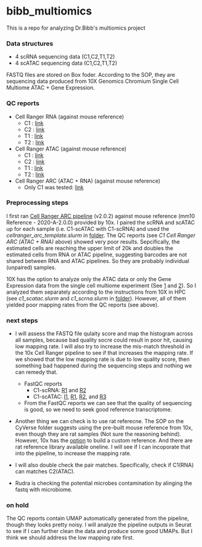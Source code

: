 # bibb_multiomics
This is a repo for analyzing Dr.Bibb's multiomics project


### Data structures
- 4 scRNA sequencing data (C1,C2,T1,T2)
- 4 scATAC sequencing data (C1,C2,T1,T2)

FASTQ files are stored on Box foder. According to the SOP, they are sequencing data produced from 10X Genomics Chromium Single Cell Multiome ATAC + Gene Expression. 

### QC reports
- Cell Ranger RNA (against mouse reference)
  - C1 : [link](https://jackaloppy.github.io/bibb_multiomics/qc_reports/c1_scrna_web_summary.html)
  - C2 : [link](https://jackaloppy.github.io/bibb_multiomics/qc_reports/c2_scrna_web_summary.html)
  - T1 : [link](https://jackaloppy.github.io/bibb_multiomics/qc_reports/t1_scrna_web_summary.html)
  - T2 : [link](https://jackaloppy.github.io/bibb_multiomics/qc_reports/t2_scrna_web_summary.html)
- Cell Ranger ATAC (against mouse reference)
  - C1 : [link](https://jackaloppy.github.io/bibb_multiomics/qc_reports/c1_scatac_web_summary.html)
  - C2 : [link](https://jackaloppy.github.io/bibb_multiomics/qc_reports/c2_scatac_web_summary.html)
  - T1 : [link](https://jackaloppy.github.io/bibb_multiomics/qc_reports/t1_scatac_web_summary.html)
  - T2 : [link](https://jackaloppy.github.io/bibb_multiomics/qc_reports/t2_scatac_web_summary.html)
- Cell Ranger ARC (ATAC + RNA) (against mouse reference)
  - Only C1 was tested: [link](https://jackaloppy.github.io/bibb_multiomics/qc_reports/c1_arc_multiome.html)

### Preprocessing steps
I first ran [Cell Ranger ARC pipeline](https://support.10xgenomics.com/single-cell-multiome-atac-gex/software/pipelines/latest/what-is-cell-ranger-arc) (v2.0.2) against mouse reference (mm10 Reference - 2020-A-2.0.0) provided by 10x. I paired the scRNA and scATAC up for each sample (i.e. C1-scATAC with C1-scRNA) and used the _cellranger_arc_template.slurm_ in [folder](/scripts/preprocessing/). The QC reports (see _C1 Cell Ranger ARC (ATAC + RNA)_ above) showed very poor results. Sepcifically, the estimated cells are reaching the upper limit of 20k and doubles the estimated cells from RNA or ATAC pipeline, suggesting barcodes are not shared between RNA and ATAC pipelines. So they are probably individual (unpaired) samples.

10X has the option to analyze only the ATAC data or only the Gene Expression data from the single cell multiome experiment (See [1](https://kb.10xgenomics.com/hc/en-us/articles/360061165691-Can-I-analyze-only-the-ATAC-data-from-my-single-cell-multiome-experiment-) and [2](https://kb.10xgenomics.com/hc/en-us/articles/360059656912-Can-I-analyze-only-the-Gene-Expression-data-from-my-single-cell-multiome-experiment-)). So I analyzed them separately according to the instructions from 10X in HPC (see _c1_scatac.slurm_ and _c1_scrna.slurm_ in [folder](/scripts/preprocessing/)). However, all of them yielded poor mapping rates from the QC reports (see above). 

### next steps
- I will assess the FASTQ file qulaity score and map the histogram across all samples, because bad quality socre could result in poor hit, causing low mapping rate. I will also try to increase the mis-match threshold in the 10x Cell Ranger pipeline to see if that increases the mapping rate. If we showed that the low mapping rate is due to low quality score, then something bad happened during the sequencing steps and nothing we can remedy that.
  - FastQC reports
    - C1-scRNA: [R1](https://jackaloppy.github.io/bibb_multiomics/FastQC_reports/C1_S52_R1_001_fastqc.html) and [R2](https://jackaloppy.github.io/bibb_multiomics/FastQC_reports/C1_S52_R2_001_fastqc.html)
    - C1-scATAC: [I1](https://jackaloppy.github.io/bibb_multiomics/FastQC_reports/C1-atac_S1_L001_I1_001_fastqc.html), [R1](https://jackaloppy.github.io/bibb_multiomics/FastQC_reports/C1-atac_S1_L001_R1_001_fastqc.html), [R2](https://jackaloppy.github.io/bibb_multiomics/FastQC_reports/C1-atac_S1_L001_R2_001_fastqc.html), and [R3](https://jackaloppy.github.io/bibb_multiomics/FastQC_reports/C1-atac_S1_L001_R3_001_fastqc.html)
  - From the FastQC reports we can see that the quality of sequencing is good, so we need to seek good reference transcriptome.
- Another thing we can check is to use rat referecne. The SOP on the CyVerse folder suggests using the pre-built mouse reference from 10x, even though they are rat samples (Not sure the reasoning behind). However, 10x has the [option](https://support.10xgenomics.com/single-cell-gene-expression/software/pipelines/latest/using/tutorial_mr) to build a custom reference. And there are rat reference library available oneline. I will see if I can incoporate that into the pipeline, to increase the mapping rate.

- I will also double check the pair matches. Specifically, check if C1(RNA) can matches C2(ATAC). 

- Rudra is checking the potential microbes contamination by alinging the fastq with microbiome.

### on hold
The QC reports contain UMAP automatically generated from the pipeline, though they looks pretty noisy. I will analyze the pipeline outputs in Seurat to see if I can further clean the data and produce some good UMAPs. But I think we should address the low mapping rate first.
